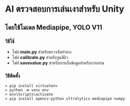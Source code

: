 # AI ตรวจสอบการเล่นเงาสำหรับ Unity
## โดยใช้โมเดล Mediapipe, YOLO V11

### วิธีใช้
* ไฟล์ **main.py** สำหรับตรวจจับท่าทาง
* ไฟล์ **calibrate.py** สำหรับจูนสีผิว
* ไฟล์ **savevalue.py** สำหรับการเก็บข้อมูลสำหรับการเทรน
### วิธีติดตั้ง
```
> pip install virtualenv
> python -m venv env
> env\Scripts\activate
> pip install opencv-python ultralytics mediapipe numpy
```
